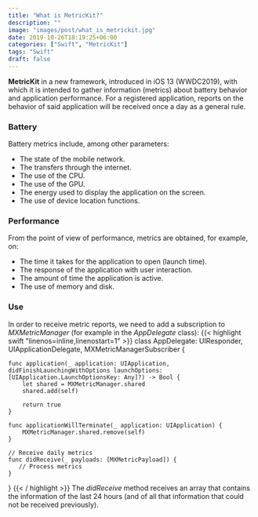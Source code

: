 ```yaml
---
title: "What is MetricKit?"
description: ""
image: "images/post/what_is_metrickit.jpg"
date: 2019-10-26T18:19:25+06:00
categories: ["Swift", "MetricKit"]
tags: "Swift"
draft: false
---
```


**MetricKit** in a new framework, introduced in iOS 13 (WWDC2019), with which it is intended to gather information (metrics) about battery behavior and application performance. For a registered application, reports on the behavior of said application will be received once a day as a general rule.
### Battery

Battery metrics include, among other parameters:

* The state of the mobile network.
* The transfers through the internet.
* The use of the CPU.
* The use of the GPU.
* The energy used to display the application on the screen.
* The use of device location functions.


### Performance

From the point of view of performance, metrics are obtained, for example, on:

* The time it takes for the application to open (launch time).
* The response of the application with user interaction.
* The amount of time the application is active.
* The use of memory and disk.

### Use

In order to receive metric reports, we need to add a subscription to *MXMetricManager* (for example in the *AppDelegate* class):
{{< highlight swift  "linenos=inline,linenostart=1" >}}
class AppDelegate: UIResponder, UIApplicationDelegate, MXMetricManagerSubscriber {

    func application(_ application: UIApplication, didFinishLaunchingWithOptions launchOptions: [UIApplication.LaunchOptionsKey: Any]?) -> Bool {
        let shared = MXMetricManager.shared
        shared.add(self)

        return true
    }

    func applicationWillTerminate(_ application: UIApplication) {
        MXMetricManager.shared.remove(self)
    }

    // Receive daily metrics
    func didReceive(_ payloads: [MXMetricPayload]) {
       // Process metrics
    }
}
{{< / highlight >}}
The *didReceive* method receives an array that contains the information of the last 24 hours (and of all that information that could not be received previously).
